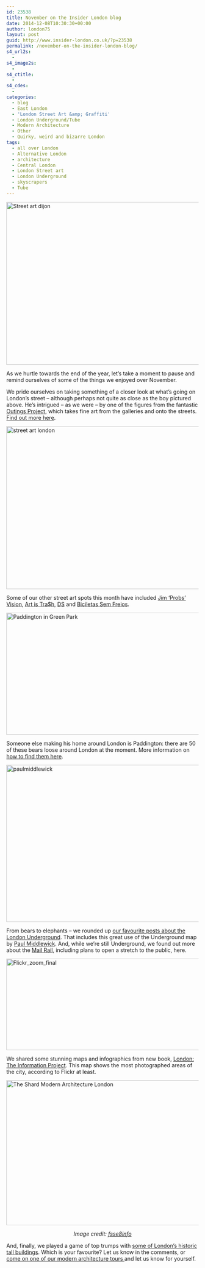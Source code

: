 ```yaml
---
id: 23538
title: November on the Insider London blog
date: 2014-12-08T10:30:30+00:00
author: london75
layout: post
guid: http://www.insider-london.co.uk/?p=23538
permalink: /november-on-the-insider-london-blog/
s4_url2s:
  - 
s4_image2s:
  - 
s4_ctitle:
  - 
s4_cdes:
  - 
categories:
  - blog
  - East London
  - 'London Street Art &amp; Graffiti'
  - London Underground/Tube
  - Modern Architecture
  - Other
  - Quirky, weird and bizarre London
tags:
  - all over London
  - Alternative London
  - architecture
  - Central London
  - London Street art
  - London Underground
  - skyscrapers
  - Tube
---
```

<img class="aligncenter wp-image-23234 size-full" src="http://www.insider-london.co.uk/wp-content/uploads/2014/11/Outings-Project-Dijon_mini.jpg" alt="Street art dijon" width="569" height="427" />

As we hurtle towards the end of the year, let&#8217;s take a moment to pause and remind ourselves of some of the things we enjoyed over November.

We pride ourselves on taking something of a closer look at what&#8217;s going on London&#8217;s street &#8211; although perhaps not quite as close as the boy pictured above. He&#8217;s intrigued &#8211; as we were &#8211; by one of the figures from the fantastic <a href="http://www.insider-london.co.uk/2014/11/03/fine-art-as-street-art-the-outings-project/" target="_blank">Outings Project</a>, which takes fine art from the galleries and onto the streets. <a href="http://www.insider-london.co.uk/2014/11/03/fine-art-as-street-art-the-outings-project/" target="_blank">Find out more here</a>.

<img class="aligncenter wp-image-23475 size-full" src="http://www.insider-london.co.uk/wp-content/uploads/2014/11/22a_mini.jpg" alt="street art london" width="569" height="427" />

Some of our other street art spots this month have included <a href="http://www.insider-london.co.uk/2014/11/26/street-art-pictures-of-the-week-jim-probs-vision-and-the-end-of-the-line-collective/" target="_blank">Jim &#8216;Probs&#8217; Vision</a>, <a href="http://www.insider-london.co.uk/2014/11/12/art-is-trash-london-street-art/" target="_blank">Art is Tra$h</a>, <a href="http://www.insider-london.co.uk/2014/11/05/street-art-picture-of-the-week-cupids-hit-squad-whitecross-street-london-ec1/" target="_blank">DS</a> and <a href="http://www.insider-london.co.uk/2014/11/19/street-art-pictures-of-the-week-bicicletas-sem-freios-and-cranio/" target="_blank">Biciletas Sem Freios</a>.

<img class="aligncenter wp-image-23484 size-full" src="http://www.insider-london.co.uk/wp-content/uploads/2014/11/A44O0966-3673865891-O.jpg" alt="Paddington in Green Park" width="569" height="320" />

Someone else making his home around London is Paddington: there are 50 of these bears loose around London at the moment. More information on <a href="http://www.insider-london.co.uk/2014/11/28/the-paddington-trail/" target="_blank">how to find them here</a>.

<img class="aligncenter wp-image-7670 size-full" src="http://www.insider-london.co.uk/wp-content/uploads/2013/09/paulmiddlewick.png" alt="paulmiddlewick" width="569" height="412" />

From bears to elephants &#8211; we rounded up <a href="http://www.insider-london.co.uk/2014/11/21/insider-londons-best-of-the-london-underground-and-tube/" target="_blank">our favourite posts about the London Underground</a>. That includes this great use of the Underground map by <a href="http://www.insider-london.co.uk/2014/11/21/insider-londons-best-of-the-london-underground-and-tube/" target="_blank">Paul Middlewick</a>. And, while we&#8217;re still Underground, we found out more about the <a href="http://www.insider-london.co.uk/2014/11/14/mail-rail-letters-on-the-underground/" target="_blank">Mail Rail</a>, including plans to open a stretch to the public, here.

<img class="aligncenter wp-image-23274" src="http://www.insider-london.co.uk/wp-content/uploads/2014/11/Photogenic-Features-p208-209-copy_mini.jpg" alt="Flickr_zoom_final" width="569" height="240" />

We shared some stunning maps and infographics from new book, <a href="http://www.insider-london.co.uk/2014/11/10/london-the-information-project-infographics-that-will-change-the-way-you-view-the-city/" target="_blank">London: The Information Project</a>. This map shows the most photographed areas of the city, according to Flickr at least.

<img class="aligncenter wp-image-23325 size-full" src="http://www.insider-london.co.uk/wp-content/uploads/2014/11/The-Shard-Modern-Architecture-London.jpg" alt="The Shard Modern Architecture London" width="569" height="380" />

<p style="text-align: center;">
  <em>Image credit: <a href="http://www.flickr.com/photos/fsse-info/9551455042" target="_blank">fsse8info</a></em>
</p>

And, finally, we played a game of top trumps with <a href="http://www.insider-london.co.uk/2014/11/17/the-towers-of-london/" target="_blank">some of London&#8217;s historic tall buildings</a>. Which is your favourite? Let us know in the comments, or <a href="http://www.insider-london.co.uk/london-architecture-walking-tours/" target="_blank">come on one of our modern architecture tours </a>and let us know for yourself.